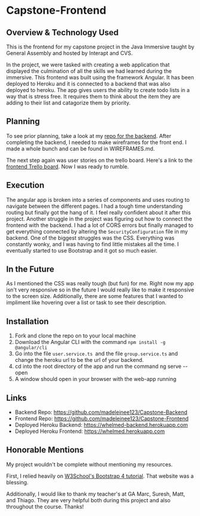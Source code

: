 # Capstone-Frontend
## Overview & Technology Used
This is the frontend for my capstone project in the Java Immersive taught by General Assembly and hosted by Interapt
and CVS.

In the project, we were tasked with creating a web application that displayed the culmination of all the skills
we had learned during the immersive. This frontend was built using the framework Angular. It has been
deployed to Heroku and it is connected to a backend that was also deployed to heroku.  The app gives users the ability to 
create todo lists in a way that is stress free. It requires them to think about the item they are adding to their list and catagorize
them by priority. 
## Planning
To see prior planning, take a look at my <a href="https://github.com/madeleinee123/Capstone-Backend#planning">repo for the backend</a>.
After completing the backend, I needed to make wireframes for the front end. I made a whole bunch and can be found in WIREFRAMES.md.

The next step again was user stories on the trello board. Here's a link to the <a href="https://trello.com/b/9CTWcxxz/frontend">frontend Trello board</a>.
Now I was ready to rumble.
## Execution
The angular app is broken into a series of components and uses routing to navigate between the different pages.  I had a tough time understanding routing but finally got the hang of it. 
I feel really confident about it after this project.  Another struggle in the project was figuring out how to connect the frontend with the backend. I had a lot of CORS errors but finally managed to
get everything connected by altering the `SecurityConfiguration` file in my backend.  One of the biggest struggles was the CSS. Everything was constantly wonky, and I was having to find 
little mistakes all the time.  I eventually started to use Bootstrap and it got so much easier. 
## In the Future
As I mentioned the CSS was really tough (but fun) for me.  Right now my app isn't very responsive so in the future I would really like to make it responsive to the screen size.  Additionally,
there are some features that I wanted to impliment like hovering over a list or task to see their description. 
## Installation
1. Fork and clone the repo on to your local machine
2. Download the Angular CLI with the command `npm install -g @angular/cli`
3. Go into the file `user.service.ts `and the file `group.service.ts` and change the heroku url to be the url of your backend. 
4. cd into the root directory of the app and run the command ng serve --open
5. A window should open in your browser with the web-app running
## Links
- Backend Repo: https://github.com/madeleinee123/Capstone-Backend
- Frontend Repo: https://github.com/madeleinee123/Capstone-Frontend
- Deployed Heroku Backend: https://whelmed-backend.herokuapp.com
- Deployed Heroku Frontend: https://whelmed.herokuapp.com
## Honorable Mentions
My project wouldn't be complete without mentioning my resources. 

First, I relied heavily on <a href="https://www.w3schools.com/bootstrap4/default.asp">W3School's Bootstrap 4 tutorial</a>. That website was a blessing.

Additionally, I would like to thank my teacher's at GA Marc, Suresh, Matt, and Thiago.  They are very helpful both during 
this project and also throughout the course. Thanks!

